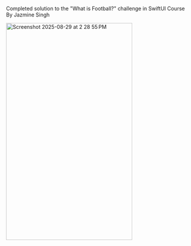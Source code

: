 Completed solution to the "What is Football?" challenge in SwiftUI Course
By Jazmine Singh

<img width="343" height="590" alt="Screenshot 2025-08-29 at 2 28 55 PM" src="https://github.com/user-attachments/assets/04f6ad1a-7cca-4b53-9c1a-8bab99a7166e" />
